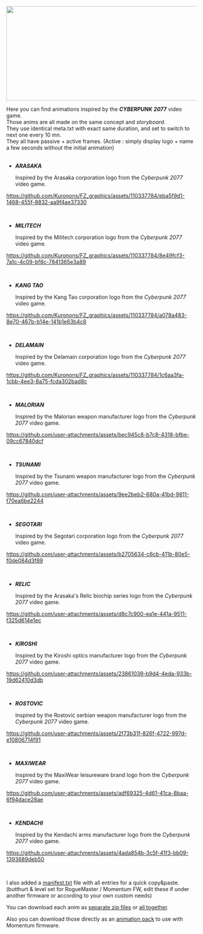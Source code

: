 <p align="center">
<img width="1000" height="250" src="https://github.com/Kuronons/FZ_graphics/assets/110337784/0b9fb5d8-8f47-4a00-afc1-7c2cd11df5c6">
</p>

Here you can find animations inspired by the ***CYBERPUNK 2077*** video game.<BR>
Those anims are all made on the same concept and *storyboard*.<BR>
They use identical meta.txt with exact same duration, and set to switch to next one every 10 mn.<BR>
They all have passive + active frames. (Active : simply display logo + name a few seconds without the initial animation)
<BR><BR>

   - ___ARASAKA___

      Inspired by the Arasaka corporation logo from the *Cyberpunk 2077* video game.

https://github.com/Kuronons/FZ_graphics/assets/110337784/eba5f9d1-1468-455f-8832-aa9f4ae37330

<BR>

   - ___MILITECH___
      
      Inspired by the Militech corporation logo from the *Cyberpunk 2077* video game.

https://github.com/Kuronons/FZ_graphics/assets/110337784/8e49fcf3-7a1c-4c09-bf8c-7841365e3a89

<BR>

   - ___KANG TAO___
      
      Inspired by the Kang Tao corporation logo from the *Cyberpunk 2077* video game.

https://github.com/Kuronons/FZ_graphics/assets/110337784/a078a483-8e70-467b-b14e-141b1e63b4c8

<BR>

   - ___DELAMAIN___
      
      Inspired by the Delamain corporation logo from the *Cyberpunk 2077* video game.

https://github.com/Kuronons/FZ_graphics/assets/110337784/1c6aa3fa-1cbb-4ee3-8a75-fcda302bad8c

<BR>

   - ___MALORIAN___
      
      Inspired by the Malorian weapon manufacturer logo from the *Cyberpunk 2077* video game.

https://github.com/user-attachments/assets/bec945c8-b7c8-4318-bfbe-09cc67840dcf

<BR>

   - ___TSUNAMI___
      
      Inspired by the Tsunami weapon manufacturer logo from the *Cyberpunk 2077* video game.

https://github.com/user-attachments/assets/9ee2beb2-680a-41bd-9811-f70ea6be2244

<BR>

   - ___SEGOTARI___
      
      Inspired by the Segotari corporation logo from the *Cyberpunk 2077* video game.

https://github.com/user-attachments/assets/b2705634-c6cb-411b-80e5-f0de084d3f89

<BR>

   - ___RELIC___
      
      Inspired by the Arasaka's Relic biochip series logo from the *Cyberpunk 2077* video game.

https://github.com/user-attachments/assets/d8c7c900-ea1e-441a-9511-f325d614e1ec

<BR>

   - ___KIROSHI___
      
      Inspired by the Kiroshi optics manufacturer logo from the *Cyberpunk 2077* video game.

https://github.com/user-attachments/assets/23861039-b9d4-4eda-933b-19d62410d3db

<BR>

   - ___ROSTOVIC___
      
      Inspired by the Rostović serbian weapon manufacturer logo from the *Cyberpunk 2077* video game.

https://github.com/user-attachments/assets/2f73b31f-826f-4722-997d-e10806714f91

<BR>

   - ___MAXIWEAR___
      
      Inspired by the MaxiWear leisureware brand logo from the *Cyberpunk 2077* video game.

https://github.com/user-attachments/assets/adf69325-4d61-41ca-8baa-6f94dace28ae

<BR>

   - ___KENDACHI___
      
      Inspired by the Kendachi arms manufacturer logo from the *Cyberpunk 2077* video game.

https://github.com/user-attachments/assets/4ada854b-3c5f-41f3-bb09-1393689deb50

<BR>

I also added a [manifest.txt](https://github.com/Kuronons/FZ_graphics/blob/main/Animations/CP77/manifest.txt) file with all entries for a quick copy&paste. (butthurt & level set for RogueMaster / Momentum FW, edit these if under another firmware or according to your own custom needs)

You can download each anim as [separate zip files](https://github.com/Kuronons/FZ_graphics/tree/main/Animations/CP77/Animation_ZIP_files%20(CP77)) or [all together](https://github.com/Kuronons/FZ_graphics/blob/main/Animations/CP77/Kuronons_CP77_Collection%20(12%20animations).zip).

Also you can download those directly as an [animation pack](https://github.com/Kuronons/FZ_graphics/blob/main/Animations/CP77/Kuronons%20-%20CP77%20(Asset%20pack).zip) to use with Momentum firmware.
